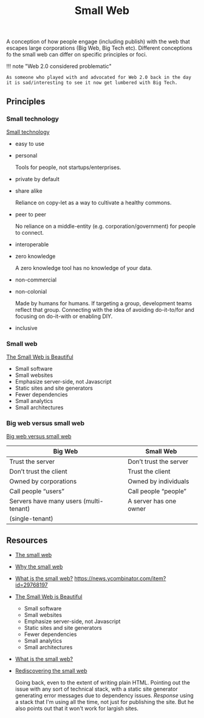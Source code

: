 ﻿---
backlinks:
- title: Alternate conceptions of the web
  url: /sense/computing/alternate-conceptions-of-the-web.html
- title: Computing
  url: /sense/computing/computing.html
tags: small-web, web-development,
title: Small Web
type: note
---
A conception of how people engage (including publish) with the web that escapes large corporations (Big Web, Big Tech etc). Different conceptions fo the small web can differ on specific principles or foci.


!!! note "Web 2.0 considered problematic"

    As someone who played with and advocated for Web 2.0 back in the day it is sad/interesting to see it now get lumbered with Big Tech.

## Principles

### Small technology

[Small technology](https://small-tech.org/about/#small-technology)
- easy to use
- personal

    Tools for people, not startups/enterprises.
- private by default
- share alike

    Reliance on copy-let as a way to cultivate a healthy commons.
- peer to peer

    No reliance on a middle-entity (e.g. corporation/government) for people to connect.
- interoperable
- zero knowledge

    A zero knowledge tool has no knowledge of your data.
- non-commercial
- non-colonial

    Made by humans for humans. If targeting a group, development teams reflect that group. Connecting with the idea of avoiding do-it-to/for and focusing on do-it-with or enabling DIY.
- inclusive

### Small web

[The Small Web is Beautiful](https://benhoyt.com/writings/the-small-web-is-beautiful/)

- Small software
- Small websites
- Emphasize server-side, not Javascript
- Static sites and site generators
- Fewer dependencies
- Small analytics
- Small architectures

### Big web versus small web

[Big web versus small web](https://small-tech.org/research-and-development/#big-web-vs-small-web)

| Big Web |	Small Web|
| --- | --- |
| Trust the server |	Don’t trust the server |
| Don’t trust the client |	Trust the client |
| Owned by corporations |	Owned by individuals |
| Call people “users” |	Call people “people” |
| Servers have many users (multi-tenant) |	A server has one owner
(single-tenant) |


## Resources

- [The small web](https://neustadt.fr/essays/the-small-web/)
- [Why the small web](https://smallweb.page/why)
- [What is the small web?](https://ar.al/2020/08/07/what-is-the-small-web/)
https://news.ycombinator.com/item?id=29768197
- [The Small Web is Beautiful](https://benhoyt.com/writings/the-small-web-is-beautiful/)
    - Small software
    - Small websites
    - Emphasize server-side, not Javascript
    - Static sites and site generators
    - Fewer dependencies
    - Small analytics
    - Small architectures
- [What is the small web?](https://smallweb.thecozy.cat/blog/introduction-to-the-small-web-movement/)
- [Rediscovering the small web](https://neustadt.fr/essays/the-small-web/)

    Going back, even to the extent of writing plain HTML. Pointing out the issue with any sort of technical stack, with a static site generator generating error messages due to dependency issues. _Response_ using a stack that I'm using all the time, not just for publishing the site. But he also points out that it won't work for largish sites.
